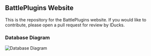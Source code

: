 ## BattlePlugins Website
This is the repository for the BattlePlugins website. If you would like to contribute, please open a pull request for review by lDucks.

### Database Diagram
![Database Diagram](https://raw.githubusercontent.com/lDucks/BattlePlugins/master/diagrams/database.png?token=AC7kiFnje9sT-_UZtoglhq3zi0HWEfCBks5VvP6owA%3D%3D)
